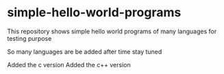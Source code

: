 # simple-hello-world-programs
This repository shows simple hello world programs of many languages for testing purpose

So many languages are be added after time stay tuned

Added the c version
Added the c++ version
